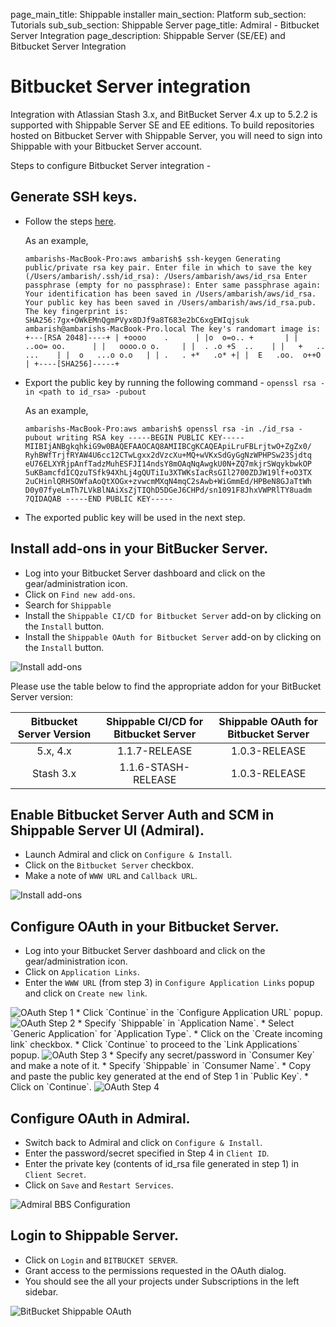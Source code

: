 page_main_title: Shippable installer
main_section: Platform
sub_section: Tutorials
sub_sub_section: Shippable Server
page_title: Admiral - Bitbucket Server Integration
page_description: Shippable Server (SE/EE) and Bitbucket Server Integration

# Bitbucket Server integration

Integration with Atlassian Stash 3.x, and BitBucket Server 4.x up to 5.2.2 is supported with Shippable Server SE and EE editions.
To build repositories hosted on Bitbucket Server with Shippable Server, you will need to sign into Shippable with your Bitbucket
Server account.

Steps to configure Bitbucket Server integration -

## Generate SSH keys.

  * Follow the steps [here](https://confluence.atlassian.com/bitbucketserver/creating-ssh-keys-776639788.html).

    As an example,

    `
    ambarishs-MacBook-Pro:aws ambarish$ ssh-keygen
    Generating public/private rsa key pair.
    Enter file in which to save the key (/Users/ambarish/.ssh/id_rsa): /Users/ambarish/aws/id_rsa
    Enter passphrase (empty for no passphrase):
    Enter same passphrase again:
    Your identification has been saved in /Users/ambarish/aws/id_rsa.
    Your public key has been saved in /Users/ambarish/aws/id_rsa.pub.
    The key fingerprint is:
    SHA256:7gx+OWkEMnQgmPVyx8DJf9a8T683e2bC6xgEWIqjsuk ambarish@ambarishs-MacBook-Pro.local
    The key's randomart image is:
    +---[RSA 2048]----+
    | +oooo    .      |
    |o  o=o.. +       |
    |  ..oo= oo.      |
    |   oooo.o o.     |
    |  . .o +S  ..    |
    |   +   .. ...    |
    |  o   ...o o.o   |
    | .   . +*   .o* +|
    |  E   .oo.  o++O |
    +----[SHA256]-----+
    `

  * Export the public key by running the following command - `openssl rsa -in <path to id_rsa> -pubout`

    As an example,

    `
    ambarishs-MacBook-Pro:aws ambarish$ openssl rsa -in ./id_rsa -pubout
    writing RSA key
    -----BEGIN PUBLIC KEY-----
    MIIBIjANBgkqhkiG9w0BAQEFAAOCAQ8AMIIBCgKCAQEApiLruFBLrjtwO+ZgZx0/
    RyhBWfTrjfRYAW4U6cc12CTwLgxx2dVzcXu+MQ+wVKxSdGyGgNzWPHPSw23Sjdtq
    eU76ELXYRjpAnfTadzMuhESFJI14ndsY8mOAqNqAwgkU0N+ZQ7mkjrSWqykbwkOP
    5uKBamcfdICQzuTSfk94XhLj4gQUTiIu3XTWKsIacRsGIl2700ZDJW19lf+oO3TX
    2uCHinlQRHSOWfaAoQtXOGx+zvwcmMXqN4mqC2sAwb+WiGmmEd/HPBeN8GJaTtWh
    D0y07fyeLmTh7LVkBlNAiXsZjTIQhD5DGeJ6CHPd/sn1091F8JhxVWPRlTY8uadm
    7QIDAQAB
    -----END PUBLIC KEY-----
    `

  * The exported public key will be used in the next step.

## Install add-ons in your BitBucker Server.

  * Log into your Bitbucket Server dashboard and click on the gear/administration icon.
  * Click on `Find new add-ons`.
  * Search for `Shippable`
  * Install the `Shippable CI/CD for Bitbucket Server` add-on by clicking on the `Install` button.
  * Install the `Shippable OAuth for Bitbucket Server` add-on by clicking on the `Install` button.

  <img src="/images/platform/admiral/BBS-Addons.png" alt="Install add-ons">

 Please use the table below to find the appropriate addon for your BitBucket Server version:

  |  Bitbucket Server Version | Shippable CI/CD for Bitbucket Server   |      Shippable OAuth for Bitbucket Server       |
  |:----------:|:-------------:|:------:|
  | 5.x, 4.x | 1.1.7-RELEASE | 1.0.3-RELEASE |
  | Stash 3.x | 1.1.6-STASH-RELEASE |    1.0.3-RELEASE   |


## Enable Bitbucket Server Auth and SCM in Shippable Server UI (Admiral).

  * Launch Admiral and click on `Configure & Install`.
  * Click on the `Bitbucket Server` checkbox.
  * Make a note of `WWW URL` and `Callback URL`.

  <img src="/images/platform/admiral/BBS-SCM.png" alt="Install add-ons">

## Configure OAuth in your Bitbucket Server.

  * Log into your Bitbucket Server dashboard and click on the gear/administration icon.
  * Click on `Application Links`.
  * Enter the `WWW URL` (from step 3) in `Configure Application Links` popup and click on `Create new link`.

  <img src="/images/platform/admiral/BBS-OAuth-1.png" alt="OAuth Step 1">
  * Click `Continue` in the `Configure Application URL` popup.

  <img src="/images/platform/admiral/BBS-OAuth-2.png" alt="OAuth Step 2">
  * Specify `Shippable` in `Application Name`.
  * Select `Generic Application` for `Application Type`.
  * Click on the `Create incoming link` checkbox.
  * Click `Continue` to proceed to the `Link Applications` popup.

  <img src="/images/platform/admiral/BBS-OAuth-3.png" alt="OAuth Step 3">
  * Specify any secret/password in `Consumer Key` and make a note of it.
  * Specify `Shippable` in `Consumer Name`.
  * Copy and paste the public key generated at the end of Step 1 in `Public Key`.
  * Click on `Continue`.

  <img src="/images/platform/admiral/BBS-OAuth-4.png" alt="OAuth Step 4">

## Configure OAuth in Admiral.

  * Switch back to Admiral and click on `Configure & Install`.
  * Enter the password/secret specified in Step 4 in `Client ID`.
  * Enter the private key (contents of id_rsa file generated in step 1) in `Client Secret`.
  * Click on `Save` and `Restart Services`.

  <img src="/images/platform/admiral/Admiral-BBS.png" alt="Admiral BBS Configuration">

## Login to Shippable Server.
  * Click on `Login` and `BITBUCKET SERVER`.
  * Grant access to the permissions requested in the OAuth dialog.
  * You should see the all your projects under Subscriptions in the left sidebar.

  <img src="/images/platform/admiral/BBS-Shippable.png" alt="BitBucket Shippable OAuth">
